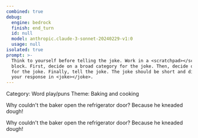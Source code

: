 ```yaml
---
combined: true
debug:
  engine: bedrock
  finish: end_turn
  id: null
  model: anthropic.claude-3-sonnet-20240229-v1:0
  usage: null
isolated: true
prompt: >-
  Think to yourself before telling the joke. Work in a <scratchpad></scratchpad>
  block. First, decide on a broad category for the joke. Then, decide on a theme
  for the joke. Finally, tell the joke. The joke should be short and direct. Put
  your response in <joke></joke>.
---
```

<scratchpad>
Category: Word play/puns
Theme: Baking and cooking

Why couldn't the baker open the refrigerator door? Because he kneaded dough!
</scratchpad>

<joke>
Why couldn't the baker open the refrigerator door? Because he kneaded dough!
</joke>